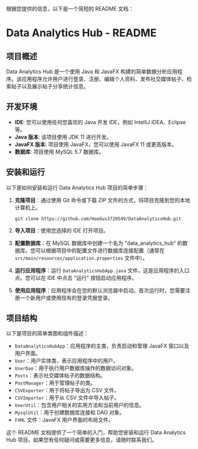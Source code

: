 根据您提供的信息，以下是一个简短的 README 文档：

# Data Analytics Hub - README

## 项目概述

Data Analytics Hub 是一个使用 Java 和 JavaFX 构建的简单数据分析应用程序。该应用程序允许用户进行登录、注册、编辑个人资料、发布社交媒体帖子、检索帖子以及展示帖子分享统计信息。

## 开发环境

- **IDE**: 您可以使用任何您喜欢的 Java 开发 IDE，例如 IntelliJ IDEA、Eclipse 等。
- **Java 版本**: 该项目使用 JDK 11 进行开发。
- **JavaFX 版本**: 项目使用 JavaFX，您可以使用 JavaFX 11 或更高版本。
- **数据库**: 项目使用 MySQL 5.7 数据库。

## 安装和运行

以下是如何安装和运行 Data Analytics Hub 项目的简单步骤：

1. **克隆项目**：通过使用 Git 命令或下载 ZIP 文件的方式，将项目克隆到您的本地计算机上。

   ```shell
   git clone https://github.com/HaoGus3729549/DataAnalyticsHub.git
   ```

2. **导入项目**：使用您选择的 IDE 打开项目。

3. **配置数据库**：在 MySQL 数据库中创建一个名为 "data_analytics_hub" 的数据库。您可以根据项目中的配置文件进行数据库连接配置（通常在 `src/main/resources/application.properties` 文件中）。

4. **运行应用程序**：运行 `DataAnalyticsHubApp.java` 文件，这是应用程序的入口点。您可以在 IDE 中点击 "运行" 按钮启动应用程序。

5. **使用应用程序**：应用程序会在您的默认浏览器中启动。首次运行时，您需要注册一个新用户或使用现有的登录凭据登录。

## 项目结构

以下是项目的简单类图和组件描述：

- `DataAnalyticsHubApp`：应用程序的主类，负责启动和管理 JavaFX 窗口以及用户界面。
- `User`：用户实体类，表示应用程序中的用户。
- `UserDao`：用于执行用户数据库操作的数据访问对象。
- `Posts`：表示社交媒体帖子的数据结构。
- `PostManager`：用于管理帖子的类。
- `CSVExporter`：用于将帖子导出为 CSV 文件。
- `CSVImporter`：用于从 CSV 文件中导入帖子。
- `UserUtil`：包含用户相关的实用方法和当前用户的信息。
- `MysqlUtil`：用于创建数据库连接和 DAO 对象。
- `FXML` 文件：JavaFX 用户界面的布局文件。

这个 README 文档提供了一个简单的入门，帮助您安装和运行 Data Analytics Hub 项目。如果您有任何疑问或需要更多信息，请随时联系我们。
